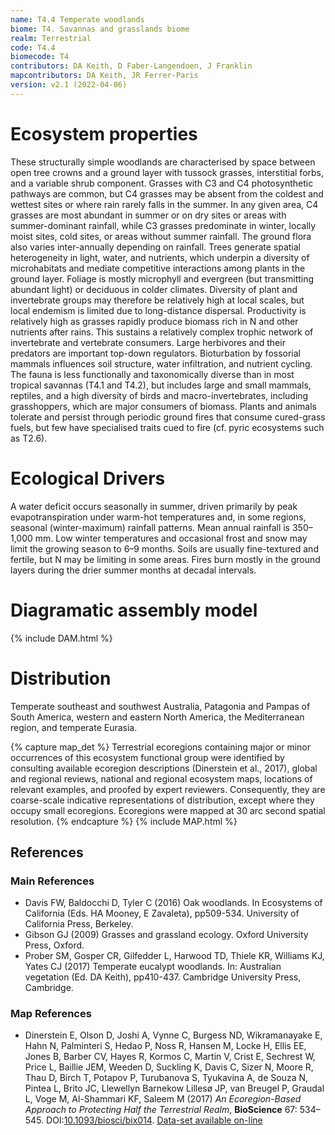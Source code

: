```yaml
---
name: T4.4 Temperate woodlands
biome: T4. Savannas and grasslands biome
realm: Terrestrial
code: T4.4
biomecode: T4
contributors: DA Keith, D Faber-Langendoen, J Franklin
mapcontributors: DA Keith, JR Ferrer-Paris
version: v2.1 (2022-04-06)
---
```

# Ecosystem properties

These structurally simple woodlands are characterised by space between open tree crowns and a ground layer with tussock grasses, interstitial forbs, and a variable shrub component. Grasses with C3 and C4 photosynthetic pathways are common, but C4 grasses may be absent from the coldest and wettest sites or where rain rarely falls in the summer. In any given area, C4 grasses are most abundant in summer or on dry sites or areas with summer-dominant rainfall, while C3 grasses predominate in winter, locally moist sites, cold sites, or areas without summer rainfall. The ground flora also varies inter-annually depending on rainfall. Trees generate spatial heterogeneity in light, water, and nutrients, which underpin a diversity of microhabitats and mediate competitive interactions among plants in the ground layer. Foliage is mostly microphyll and evergreen (but transmitting abundant light) or deciduous in colder climates. Diversity of plant and invertebrate groups may therefore be relatively high at local scales, but local endemism is limited due to long-distance dispersal. Productivity is relatively high as grasses rapidly produce biomass rich in N and other nutrients after rains. This sustains a relatively complex trophic network of invertebrate and vertebrate consumers. Large herbivores and their predators are important top-down regulators. Bioturbation by fossorial mammals influences soil structure, water infiltration, and nutrient cycling. The fauna is less functionally and taxonomically diverse than in most tropical savannas (T4.1 and T4.2), but includes large and small mammals, reptiles, and a high diversity of birds and macro-invertebrates, including grasshoppers, which are major consumers of biomass. Plants and animals tolerate and persist through periodic ground fires that consume cured-grass fuels, but few have specialised traits cued to fire (cf. pyric ecosystems such as T2.6).

# Ecological Drivers

A water deficit occurs seasonally in summer, driven primarily by peak evapotranspiration under warm-hot temperatures and, in some regions, seasonal (winter-maximum) rainfall patterns. Mean annual rainfall is 350–1,000 mm. Low winter temperatures and occasional frost and snow may limit the growing season to 6–9 months. Soils are usually fine-textured and fertile, but N may be limiting in some areas. Fires burn mostly in the ground layers during the drier summer months at decadal intervals.

# Diagramatic assembly model

{% include DAM.html %}

# Distribution

Temperate southeast and southwest Australia, Patagonia and Pampas of South America, western and eastern North America, the Mediterranean region, and temperate Eurasia.

{% capture map_det %}
Terrestrial ecoregions containing major or minor occurrences of this ecosystem functional group were identified by consulting available ecoregion descriptions (Dinerstein et al., 2017), global and regional reviews, national and regional ecosystem maps, locations of relevant examples, and proofed by expert reviewers. Consequently, they are coarse-scale indicative representations of distribution, except where they occupy small ecoregions. Ecoregions were mapped at 30 arc second spatial resolution.
{% endcapture %}
{% include MAP.html %}

## References
### Main References
* Davis FW, Baldocchi D, Tyler C (2016) Oak woodlands. In Ecosystems of California (Eds. HA Mooney, E Zavaleta), pp509-534. University of California Press, Berkeley.
* Gibson GJ (2009) Grasses and grassland ecology. Oxford University Press, Oxford.
* Prober SM, Gosper CR, Gilfedder L, Harwood TD, Thiele KR, Williams KJ, Yates CJ (2017) Temperate eucalypt woodlands. In: Australian vegetation (Ed. DA Keith), pp410-437. Cambridge University Press, Cambridge.
### Map References
* Dinerstein E, Olson D, Joshi A, Vynne C, Burgess ND, Wikramanayake E, Hahn N, Palminteri S, Hedao P, Noss R, Hansen M, Locke H, Ellis EE, Jones B, Barber CV, Hayes R, Kormos C, Martin V, Crist E, Sechrest W, Price L, Baillie JEM, Weeden D, Suckling K, Davis C, Sizer N, Moore R, Thau D, Birch T, Potapov P, Turubanova S, Tyukavina A, de Souza N, Pintea L, Brito JC, Llewellyn Barnekow Lillesø JP, van Breugel P, Graudal L, Voge M, Al-Shammari KF, Saleem M (2017) *An Ecoregion-Based Approach to Protecting Half the Terrestrial Realm*, **BioScience** 67: 534–545. DOI:[10.1093/biosci/bix014](https://doi.org/10.1093/biosci/bix014). [Data-set available on-line](https://ecoregions2017.appspot.com/)
